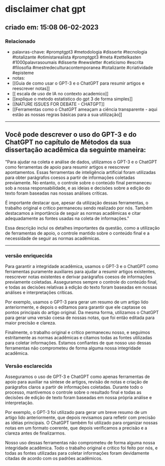 # disclaimer chat gpt
## criado em: 15:08 06-02-2023

### Relacionado
- palavras-chave: #promptgpt3 #metodologia #disserte #tecnologia #totalizante #otimistarealista #promptgpt3 #meta #zettelkasten #1000palavrasoumais #disserte #newsletter #ceticismo #escrita #filosofia #mestredeculturacontemporanea #totalizante #criatividade #episteme
- notas: 
- [[Guia de como usar o GPT-3 e o ChatGPT para resumir artigos e reescrever notas]]
- [[ escala de uso de IA no contexto academico]]
- [[explique o metodo estatistico do gpt 3 de forma simples]]
- [[NATURE ISSUES FOR DEBATE - CHATGPT]]
- [[Ferramentas como o ChatGPT ameaçam a ciência transparente - aqui estão as nossas regras básicas para a sua utilização]]
---
## Você pode descrever o uso do GPT-3 e do ChatGPT no capítulo de Métodos da sua dissertação acadêmica da seguinte maneira:

"Para ajudar na coleta e análise de dados, utilizamos o GPT-3 e o ChatGPT como ferramentas de apoio para resumir artigos e reescrever apontamentos. Essas ferramentas de inteligência artificial foram utilizadas para obter parágrafos coesos a partir de informações coletadas previamente. No entanto, o controle sobre o conteúdo final permaneceu sob a nossa responsabilidade, e as ideias e decisões sobre a edição do texto foram baseadas nas nossas análises críticas.

É importante destacar que, apesar da utilização dessas ferramentas, o trabalho original e crítico permaneceu sendo realizado por nós. Também destacamos a importância de seguir as normas acadêmicas e citar adequadamente as fontes usadas na coleta de informações."

Essa descrição inclui os detalhes importantes da questão, como a utilização de ferramentas de apoio, o controle mantido sobre o conteúdo final e a necessidade de seguir as normas acadêmicas.

--- 
### versão enriquecida

Para garantir a integridade acadêmica, usamos o GPT-3 e o ChatGPT como ferramentas puramente auxiliares para ajudar a resumir artigos existentes, reescrever notas existentes e derivar parágrafos coesos de informações previamente coletadas. Asseguramos sempre o controle do conteúdo final, e todas as decisões relativas à edição do texto foram baseadas em nossas análises e interpretações críticas.

Por exemplo, usamos o GPT-3 para gerar um resumo de um artigo lido anteriormente, e depois o editamos para garantir que ele captasse os pontos principais do artigo original. Da mesma forma, utilizamos o ChatGPT para gerar uma versão coesa de nossas notas, que foi então editada para maior precisão e clareza.

Finalmente, o trabalho original e crítico permaneceu nosso, e seguimos estritamente as normas acadêmicas e citamos todas as fontes utilizadas para coletar informações. Estamos confiantes de que nosso uso dessas ferramentas não comprometeu de forma alguma nossa integridade acadêmica.

### Versão esclarecida

Asseguramos o uso de GPT-3 e ChatGPT como apenas ferramentas de apoio para auxiliar na síntese de artigos, revisão de notas e criação de parágrafos claros a partir de informações coletadas. Durante todo o processo, mantivemos o controle sobre o resultado final e todas as decisões de edição de texto foram baseadas em nossa própria análise e interpretação.

Por exemplo, o GPT-3 foi utilizado para gerar um breve resumo de um artigo lido anteriormente, que depois revisamos para refletir com precisão as idéias principais. O ChatGPT também foi utilizado para organizar nossas notas em um formato coerente, que depois verificamos a precisão e a clareza antes de finalizarmos.

Nosso uso dessas ferramentas não comprometeu de forma alguma nossa integridade acadêmica. Todo o trabalho original e crítico foi feito por nós, e todas as fontes utilizadas para coletar informações foram devidamente citadas de acordo com os padrões acadêmicos.